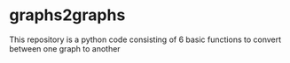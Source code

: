 # graphs2graphs
This repository is a python code consisting of 6 basic functions to convert between one graph to another
